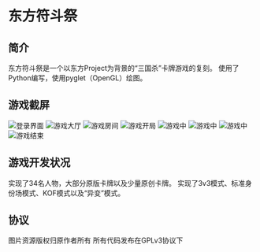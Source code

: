 东方符斗祭
==========

简介
----------

东方符斗祭是一个以东方Project为背景的“三国杀”卡牌游戏的复刻。
使用了Python编写，使用pyglet（OpenGL）绘图。

游戏截屏
----------
![登录界面](screenshots/0.png)
![游戏大厅](screenshots/1.png)
![游戏房间](screenshots/2.png)
![游戏开局](screenshots/3.png)
![游戏中](screenshots/4.png)
![游戏中](screenshots/5.png)
![游戏中](screenshots/6.png)
![游戏结束](screenshots/7.png)

游戏开发状况
----------

实现了34名人物，大部分原版卡牌以及少量原创卡牌。
实现了3v3模式、标准身份场模式、KOF模式以及“异变”模式。

协议
----------

图片资源版权归原作者所有
所有代码发布在GPLv3协议下
